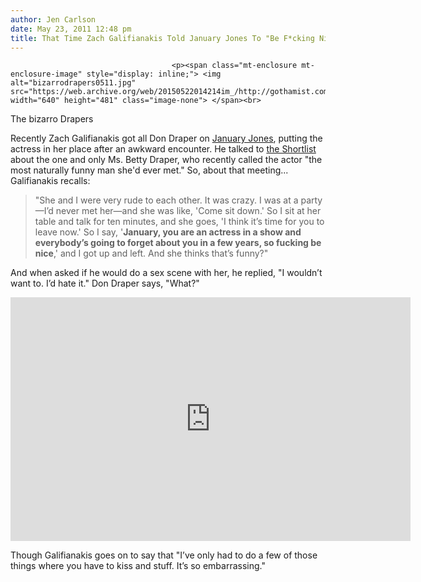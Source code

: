 ```yaml
---
author: Jen Carlson
date: May 23, 2011 12:48 pm
title: That Time Zach Galifianakis Told January Jones To "Be F*cking Nice"
---
```


	
										<p><span class="mt-enclosure mt-enclosure-image" style="display: inline;"> <img alt="bizarrodrapers0511.jpg" src="https://web.archive.org/web/20150522014214im_/http://gothamist.com/attachments/arts_jen/bizarrodrapers0511.jpg" width="640" height="481" class="image-none"> </span><br>
<span class="photo_caption">The bizarro Drapers</span></p>

<p>Recently Zach Galifianakis got all Don Draper on <a href="https://web.archive.org/web/20150522014214/http://gothamist.com/2009/10/16/were_betty_drapers_breasts_photosho.php">January Jones</a>, putting the actress in her place after an awkward encounter. He talked to <a href="https://web.archive.org/web/20150522014214/http://www.shortlist.com/entertainment/films/the-hangover-part-ii-interview#image-rotator-3">the Shortlist</a> about the one and only Ms. Betty Draper, who recently called the actor &quot;the most naturally funny man she&apos;d ever met.&quot; So, about that meeting... Galifianakis recalls:</p>

<blockquote>&quot;She and I were very rude to each other. It was crazy. I was at a party&#x2014;I&#x2019;d never met her&#x2014;and she was like, &apos;Come sit down.&apos; So I sit at her table and talk for ten minutes, and she goes, &apos;I think it&#x2019;s time for you to leave now.&apos; So I say, &apos;<strong>January, you are an actress in a show and everybody&#x2019;s going to forget about you in a few years, so fucking be nice</strong>,&apos; and I got up and left. And she thinks that&#x2019;s funny?&quot; </blockquote>

<p>And when asked if he would do a sex scene with her, he replied, &quot;I wouldn&#x2019;t want to. I&#x2019;d hate it.&quot; Don Draper says, &quot;What?&quot;</p>

<p><iframe width="640" height="390" src="https://web.archive.org/web/20150522014214if_/http://www.youtube.com/embed/WsJSRP7cZVo" frameborder="0" allowfullscreen></iframe></p>

<p>Though Galifianakis goes on to say that &quot;I&#x2019;ve only had to do a few of those things where you have to kiss and stuff. It&#x2019;s so embarrassing.&quot;</p>					
										
									
				
